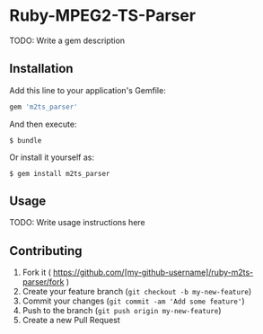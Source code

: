 # Ruby-MPEG2-TS-Parser

TODO: Write a gem description

## Installation

Add this line to your application's Gemfile:

```ruby
gem 'm2ts_parser'
```

And then execute:

    $ bundle

Or install it yourself as:

    $ gem install m2ts_parser

## Usage

TODO: Write usage instructions here

## Contributing

1. Fork it ( https://github.com/[my-github-username]/ruby-m2ts-parser/fork )
2. Create your feature branch (`git checkout -b my-new-feature`)
3. Commit your changes (`git commit -am 'Add some feature'`)
4. Push to the branch (`git push origin my-new-feature`)
5. Create a new Pull Request
